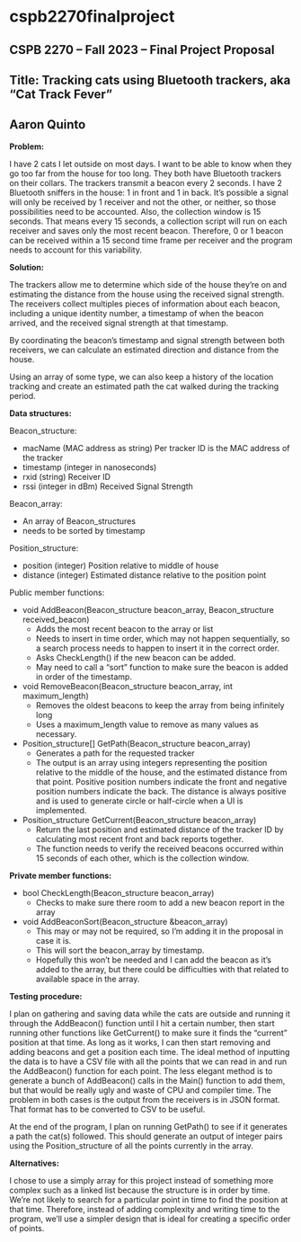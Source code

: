 # cspb2270finalproject

## CSPB 2270 – Fall 2023 – Final Project Proposal
## Title: Tracking cats using Bluetooth trackers, aka “Cat Track Fever”
## Aaron Quinto


**Problem:**

I have 2 cats I let outside on most days. I want to be able to know when they go too far from the house for too long. They both have Bluetooth trackers on their collars. The trackers transmit a beacon every 2 seconds. I have 2 Bluetooth sniffers in the house: 1 in front and 1 in back. It’s possible a signal will only be received by 1 receiver and not the other, or neither, so those possibilities need to be accounted. Also, the collection window is 15 seconds. That means every 15 seconds, a collection script will run on each receiver and saves only the most recent beacon. Therefore, 0 or 1 beacon can be received within a 15 second time frame per receiver and the program needs to account for this variability.

**Solution:**

The trackers allow me to determine which side of the house they’re on and estimating the distance from the house using the received signal strength. The receivers collect multiples pieces of information about each beacon, including a unique identity number, a timestamp of when the beacon arrived, and the received signal strength at that timestamp.

By coordinating the beacon’s timestamp and signal strength between both receivers, we can calculate an estimated direction and distance from the house.

Using an array of some type, we can also keep a history of the location tracking and create an estimated path the cat walked during the tracking period.

**Data structures:**

Beacon_structure:
- macName (MAC address as string) Per tracker ID is the MAC address of the tracker
- timestamp (integer in nanoseconds)
- rxid (string) Receiver ID
- rssi (integer in dBm) Received Signal Strength

Beacon_array:
- An array of Beacon_structures
- needs to be sorted by timestamp

Position_structure:
- position (integer) Position relative to middle of house
- distance (integer) Estimated distance relative to the position point

Public member functions:
- void AddBeacon(Beacon_structure beacon_array, Beacon_structure received_beacon)
    - Adds the most recent beacon to the array or list
    - Needs to insert in time order, which may not happen sequentially, so a search process needs to happen to insert it in the correct order.
    - Asks CheckLength() if the new beacon can be added.
    - May need to call a “sort” function to make sure the beacon is added in order of the timestamp.
- void RemoveBeacon(Beacon_structure beacon_array, int maximum_length)
    - Removes the oldest beacons to keep the array from being infinitely long
    - Uses a maximum_length value to remove as many values as necessary.
- Position_structure[] GetPath(Beacon_structure beacon_array)
    - Generates a path for the requested tracker
    - The output is an array using integers representing the position relative to the middle of the house, and the estimated distance from that point. Positive position numbers indicate the front and negative position numbers indicate the back. The distance is always positive and is used to generate circle or half-circle when a UI is implemented.
- Position_structure GetCurrent(Beacon_structure beacon_array)
    - Return the last position and estimated distance of the tracker ID by calculating most recent front and back reports together.
    - The function needs to verify the received beacons occurred within 15 seconds of each other, which is the collection window.

**Private member functions:**
- bool CheckLength(Beacon_structure beacon_array)
    - Checks to make sure there room to add a new beacon report in the array
- void AddBeaconSort(Beacon_structure &beacon_array)
    - This may or may not be required, so I’m adding it in the proposal in case it is.
    - This will sort the beacon_array by timestamp.
    - Hopefully this won’t be needed and I can add the beacon as it’s added to the array, but there could be difficulties with that related to available space in the array.

**Testing procedure:**

I plan on gathering and saving data while the cats are outside and running it through the AddBeacon() function until I hit a certain number, then start running other functions like GetCurrent() to make sure it finds the “current” position at that time. As long as it works, I can then start removing and adding beacons and get a position each time. The ideal method of inputting the data is to have a CSV file with all the points that we can read in and run the AddBeacon() function for each point. The less elegant method is to generate a bunch of AddBeacon() calls in the Main() function to add them, but that would be really ugly and waste of CPU and compiler time. The problem in both cases is the output from the receivers is in JSON format. That format has to be converted to CSV to be useful.

At the end of the program, I plan on running GetPath() to see if it generates a path the cat(s) followed. This should generate an output of integer pairs using the Position_structure of all the points currently in the array.


**Alternatives:**

I chose to use a simply array for this project instead of something more complex such as a linked list because the structure is in order by time. We’re not likely to search for a particular point in time to find the position at that time. Therefore, instead of adding complexity and writing time to the program, we’ll use a simpler design that is ideal for creating a specific order of points.
